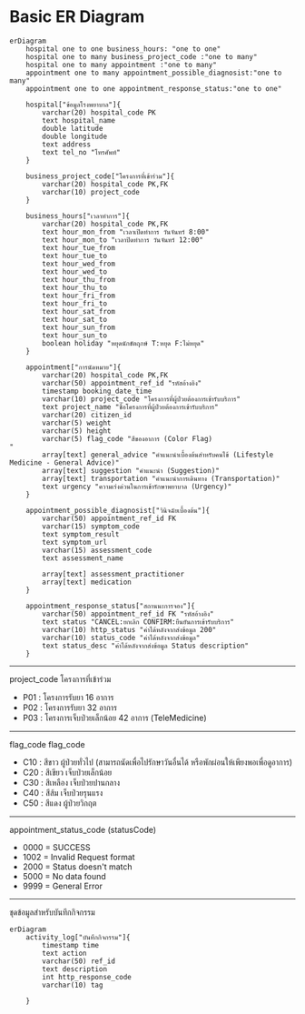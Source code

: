 # Basic ER Diagram
```mermaid
erDiagram
    hospital one to one business_hours: "one to one"
    hospital one to many business_project_code :"one to many"
    hospital one to many appointment :"one to many"
    appointment one to many appointment_possible_diagnosist:"one to many"
    appointment one to one appointment_response_status:"one to one"

    hospital["ข้อมูลโรงพยาบาล"]{
        varchar(20) hospital_code PK
        text hospital_name
        double latitude
        double longitude
        text address
        text tel_no "โทรศัพท์"
    }

    business_project_code["โครงการที่เข้าร่วม"]{
        varchar(20) hospital_code PK,FK
        varchar(10) project_code
    }

    business_hours["เวลาทำการ"]{
        varchar(20) hospital_code PK,FK
        text hour_mon_from "เวลาเปิดทำการ วันจันทร์ 8:00"
        text hour_mon_to "เวลาปิดทำการ วันจันทร์ 12:00"
        text hour_tue_from
        text hour_tue_to
        text hour_wed_from
        text hour_wed_to
        text hour_thu_from
        text hour_thu_to
        text hour_fri_from
        text hour_fri_to
        text hour_sat_from
        text hour_sat_to
        text hour_sun_from
        text hour_sun_to
        boolean holiday "หยุดนักขัตฤกษ์ T:หยุด F:ไม่หยุด"
    }

    appointment["การนัดหมาย"]{
        varchar(20) hospital_code PK,FK
        varchar(50) appointment_ref_id "รหัสอ้างอิง"
        timestamp booking_date_time
        varchar(10) project_code "โครงการที่ผู้ป่วยต้องการเข้ารับบริการ"
        text project_name "ชื่อโครงการที่ผู้ป่วยต้องการเข้ารับบริการ"
        varchar(20) citizen_id
        varchar(5) weight
        varchar(5) height
        varchar(5) flag_code "สีของอาการ (Color Flag)
"
        array[text] general_advice "คำแนะนำเบื้องต้นสำหรับคนไข้ (Lifestyle Medicine - General Advice)"
        array[text] suggestion "คำแนะนำ (Suggestion)"
        array[text] transportation "คำแนะนำการเดินทาง (Transportation)"
        text urgency "ความเร่งด่วนในการเข้ารักษาพยาบาล (Urgency)"
    }

    appointment_possible_diagnosist["วินิจฉัยเบื้องต้น"]{
        varchar(50) appointment_ref_id FK
        varchar(15) symptom_code
        text symptom_result
        text symptom_url
        varchar(15) assessment_code
        text assessment_name

        array[text] assessment_practitioner
        array[text] medication
    }

    appointment_response_status["สถานนะการจอง"]{
        varchar(50) appointment_ref_id FK "รหัสอ้างอิง"
        text status "CANCEL:ยกเลิก CONFIRM:ยืนยันการเข้ารับบริการ"
        varchar(10) http_status "ค่าได้หลังจากส่งข้อมูล 200"
        varchar(10) status_code "ค่าได้หลังจากส่งข้อมูล"
        text status_desc "ค่าได้หลังจากส่งข้อมูล Status description"
    }
```
---
project_code โครงการที่เข้าร่วม
- P01 : โครงการรับยา 16 อาการ
- P02 : โครงการรับยา 32 อาการ
- P03 : โครงการเจ็บป่วยเล็กน้อย 42 อาการ (TeleMedicine)
---
flag_code flag_code
- C10 : สีขาว ผู้ป่วยทั่วไป (สามารถนัดเพื่อไปรักษาวันอื่นได้ หรือพักผ่อนให้เพียงพอเพื่อดูอาการ)
- C20 : สีเขียว เจ็บป่วยเล็กน้อย 
- C30 : สีเหลือง เจ็บป่วยปานกลาง
- C40 : สีส้ม เจ็บป่วยรุนแรง
- C50 : สีแดง ผู้ป่วยวิกฤต
---
appointment_status_code (statusCode)
- 0000 = SUCCESS
- 1002 = Invalid Request format
- 2000 = Status doesn't match
- 5000 = No data found
- 9999 = General Error 

---
ชุดข้อมูลสำหรับบันทึกกิจกรรม
```mermaid
erDiagram
    activity_log["บันทึกกิจกรรม"]{
        timestamp time
        text action
        varchar(50) ref_id
        text description
        int http_response_code
        varchar(10) tag

    }
```